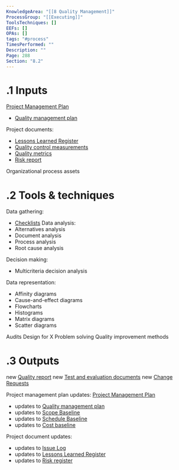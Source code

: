 ```yaml
---
KnowledgeArea: "[[8 Quality Management]]"
ProcessGroup: "[[Executing]]"
ToolsTechniques: []
EEFs: []
OPAs: []
tags: "#process"
TimesPerformed: ""
Description: ""
Page: 288
Section: "8.2"
---
```

# .1 Inputs
[Project Management Plan](Project%20Management%20Plan.md)
* [Quality management plan](Quality%20management%20plan.md)

Project documents:
* [Lessons Learned Register](Lessons%20Learned%20Register.md)
* [Quality control measurements](Quality%20control%20measurements.md)
* [Quality metrics](Quality%20metrics.md)
* [Risk report](Risk%20report.md)

Organizational process assets

# .2 Tools & techniques

Data gathering:
* [Checklists](Checklists.md)
Data analysis:
* Alternatives analysis
* Document analysis
* Process analysis
* Root cause analysis

Decision making:
* Multicriteria decision analysis

Data representation:
* Affinity diagrams
* Cause-and-effect diagrams
* Flowcharts
* Histograms
* Matrix diagrams
* Scatter diagrams

Audits
Design for X
Problem solving
Quality improvement methods

# .3 Outputs
new [Quality report](Quality%20report.md)
new [Test and evaluation documents](Test%20and%20evaluation%20documents.md)
new [Change Requests](Change%20Requests.md)


Project management plan updates: [Project Management Plan](Project%20Management%20Plan.md)
* updates to [Quality management plan](Quality%20management%20plan.md)
* updates to [Scope Baseline](Scope%20Baseline.md)
* updates to [Schedule Baseline](Schedule%20Baseline.md)
* updates to [Cost baseline](Cost%20baseline.md)


Project document updates:
* updates to [Issue Log](Issue%20Log.md)
* updates to [Lessons Learned Register](Lessons%20Learned%20Register.md)
* updates to [Risk register](Risk%20register.md)


